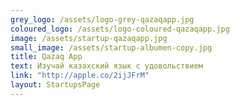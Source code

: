 ```yaml
---
grey_logo: /assets/logo-grey-qazaqapp.jpg
coloured_logo: /assets/logo-coloured-qazaqapp.jpg
image: /assets/startup-qazaqapp.jpg
small_image: /assets/startup-albumen-copy.jpg
title: Qazaq App
text: Изучай казахский язык с удовольствием
link: "http://apple.co/2ijJFrM"
layout: StartupsPage
---
```

